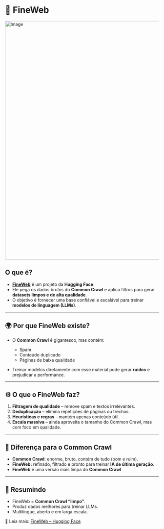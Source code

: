 # 📘 FineWeb 

<img width="1616" height="779" alt="Image" src="https://github.com/user-attachments/assets/27baa873-ddab-490f-bf81-826d734f34b5" />



## O que é?
- **[FineWeb](https://huggingface.co/spaces/HuggingFaceFW/blogpost-fineweb-v1)** é um projeto da **Hugging Face**.  
- Ele pega os dados brutos do **Common Crawl** e aplica filtros para gerar **datasets limpos e de alta qualidade**.  
- O objetivo é fornecer uma base confiável e escalável para treinar **modelos de linguagem (LLMs)**.

---

## 🌍 Por que FineWeb existe?
- O **Common Crawl** é gigantesco, mas contém:
  - Spam  
  - Conteúdo duplicado  
  - Páginas de baixa qualidade  

- Treinar modelos diretamente com esse material pode gerar **ruídos** e prejudicar a performance.  

---

## ⚙️ O que o FineWeb faz?
1. **Filtragem de qualidade** – remove spam e textos irrelevantes.  
2. **Deduplicação** – elimina repetições de páginas ou trechos.  
3. **Heurísticas e regras** – mantém apenas conteúdo útil.  
4. **Escala massiva** – ainda aproveita o tamanho do Common Crawl, mas com foco em qualidade.  

---

## 🔑 Diferença para o Common Crawl
- **Common Crawl:** enorme, bruto, contém de tudo (bom e ruim).  
- **FineWeb:** refinado, filtrado e pronto para treinar **IA de última geração**.
-  **FineWeb** é uma versão mais limpa do **Common Crawl**

---

## 🎯 Resumindo
- FineWeb = **Common Crawl “limpo”**.  
- Produz dados melhores para treinar LLMs.  
- Multilíngue, aberto e em larga escala.  

🔗 Leia mais: [FineWeb – Hugging Face](https://huggingface.co/spaces/HuggingFaceFW/blogpost-fineweb-v1)


